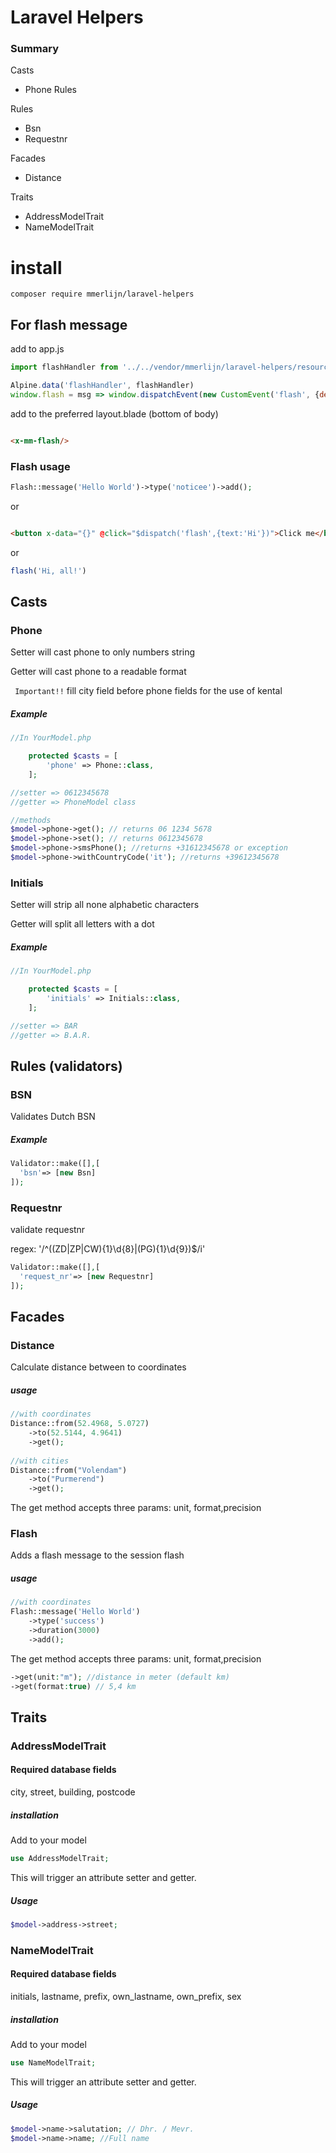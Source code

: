 # Laravel Helpers

### Summary

Casts

- Phone Rules

Rules

- Bsn
- Requestnr

Facades

- Distance

Traits

- AddressModelTrait
- NameModelTrait

# install

```
composer require mmerlijn/laravel-helpers
```

## For flash message

add to app.js

```js
import flashHandler from '../../vendor/mmerlijn/laravel-helpers/resources/js/flashHandler';

Alpine.data('flashHandler', flashHandler)
window.flash = msg => window.dispatchEvent(new CustomEvent('flash', {detail: msg}))
```

add to the preferred layout.blade (bottom of body)

```html

<x-mm-flash/>
```

### Flash usage

```php
Flash::message('Hello World')->type('noticee')->add();
```

or

```html

<button x-data="{}" @click="$dispatch('flash',{text:'Hi'})">Click me</button>
```

or

```js
flash('Hi, all!')
```

## Casts

### Phone

Setter will cast phone to only numbers string

Getter will cast phone to a readable format

`` Important!!`` fill city field before phone fields for the use of kental

##### Example

```php
//In YourModel.php

    protected $casts = [
        'phone' => Phone::class,
    ];

//setter => 0612345678
//getter => PhoneModel class

//methods
$model->phone->get(); // returns 06 1234 5678
$model->phone->set(); // returns 0612345678
$model->phone->smsPhone(); //returns +31612345678 or exception
$model->phone->withCountryCode('it'); //returns +39612345678
```

### Initials

Setter will strip all none alphabetic characters

Getter will split all letters with a dot

##### Example

```php
//In YourModel.php

    protected $casts = [
        'initials' => Initials::class,
    ];

//setter => BAR
//getter => B.A.R.
```

## Rules (validators)

### BSN

Validates Dutch BSN

##### Example

```php
Validator::make([],[
  'bsn'=> [new Bsn]
]);
```

### Requestnr

validate requestnr

regex: '/^((ZD|ZP|CW){1}\d{8}|(PG){1}\d{9})$/i'

```php
Validator::make([],[
  'request_nr'=> [new Requestnr]
]);
```

## Facades

### Distance

Calculate distance between to coordinates

##### usage

```php
//with coordinates
Distance::from(52.4968, 5.0727)
    ->to(52.5144, 4.9641)
    ->get();
    
//with cities
Distance::from("Volendam")
    ->to("Purmerend")
    ->get();
```

The get method accepts three params: unit, format,precision

### Flash

Adds a flash message to the session flash

##### usage

```php
//with coordinates
Flash::message('Hello World')
    ->type('success')
    ->duration(3000)
    ->add();
```

The get method accepts three params: unit, format,precision

```php
->get(unit:"m"); //distance in meter (default km)
->get(format:true) // 5,4 km
```

## Traits

### AddressModelTrait

#### Required database fields

city, street, building, postcode

##### installation

Add to your model

```php
use AddressModelTrait;
```

This will trigger an attribute setter and getter.

##### Usage

```php
$model->address->street;
```

### NameModelTrait

#### Required database fields

initials, lastname, prefix, own_lastname, own_prefix, sex

##### installation

Add to your model

```php
use NameModelTrait;
```

This will trigger an attribute setter and getter.

##### Usage

```php
$model->name->salutation; // Dhr. / Mevr.
$model->name->name; //Full name 
```
